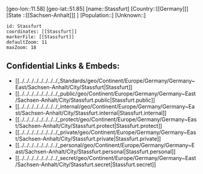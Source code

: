 ﻿---
location: [51.85,11.58]
mapzoom: [7,12] 
mapmarker: city 
type: City
tags:
- geo/City


SpocWebEntityId: 34537
isDeleted: false
confidential: public

---
[geo-lon::11.58]
[geo-lat::51.85]
[name::Stassfurt]
[Country::[[Germany]]]
[State ::[[Sachsen-Anhalt]]] ]
[Population::]
[Unknown::]


```leaflet
id: Stassfurt
coordinates: [[Stassfurt]]
markerFile: [[Stassfurt]]
defaultZoom: 11 
maxZoom: 18
```


## Confidential Links & Embeds: 
- [[../../../../../../../../_Standards/geo/Continent/Europe/Germany/Germany~East/Sachsen-Anhalt/City/Stassfurt|Stassfurt]] 
- [[../../../../../../../../_public/geo/Continent/Europe/Germany/Germany~East/Sachsen-Anhalt/City/Stassfurt.public|Stassfurt.public]] 
- [[../../../../../../../../_internal/geo/Continent/Europe/Germany/Germany~East/Sachsen-Anhalt/City/Stassfurt.internal|Stassfurt.internal]] 
- [[../../../../../../../../_protect/geo/Continent/Europe/Germany/Germany~East/Sachsen-Anhalt/City/Stassfurt.protect|Stassfurt.protect]] 
- [[../../../../../../../../_private/geo/Continent/Europe/Germany/Germany~East/Sachsen-Anhalt/City/Stassfurt.private|Stassfurt.private]] 
- [[../../../../../../../../_personal/geo/Continent/Europe/Germany/Germany~East/Sachsen-Anhalt/City/Stassfurt.personal|Stassfurt.personal]] 
- [[../../../../../../../../_secret/geo/Continent/Europe/Germany/Germany~East/Sachsen-Anhalt/City/Stassfurt.secret|Stassfurt.secret]] 
